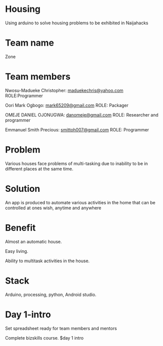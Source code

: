 # Housing
Using arduino to solve housing problems to be exhibited in Naijahacks
# Team name
 Zone
# Team members
 Nwosu-Madueke Christopher:
 maduekechris@yahoo.com
 ROLE:Programmer

 Oori Mark Ogbogo: 
 mark65209@gmail.com 
 ROLE: Packager

 OMEJE DANIEL OJONUGWA: 
 danomeje@gmail.com
 ROLE: Researcher and programmer

 Emmanuel Smith Precious: 
 smittoh007@gmail.com
 ROLE: Programmer
# Problem
  Various houses face problems of multi-tasking due to inability to be in different places at the same time. 
# Solution
  An app is produced to automate various activities in the home that can be controlled at ones wish, anytime and anywhere
# Benefit
  Almost an automatic house. 
  
  Easy living. 

  Ability to multitask activities in the house. 
# Stack
  Arduino, processing, python, Android studio. 
# Day 1-intro
  Set spreadsheet ready for team members and mentors
  
  Complete bizskills course. 
$day 1 intro


